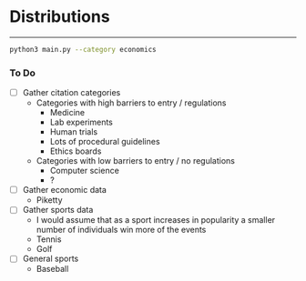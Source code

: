 # Distributions
---


```bash
python3 main.py --category economics
```

### To Do
- [ ] Gather citation categories
    - Categories with high barriers to entry / regulations
        - Medicine 
        - Lab experiments 
        - Human trials 
        - Lots of procedural guidelines
        - Ethics boards
    - Categories with low barriers to entry / no regulations
        - Computer science 
        - ?
- [ ] Gather economic data
    - Piketty
- [ ] Gather sports data
    - I would assume that as a sport increases in popularity a smaller number of individuals win more of the events
    - Tennis
    - Golf
- [ ] General sports 
    - Baseball